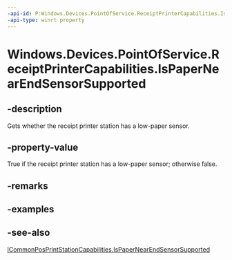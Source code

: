 ```yaml
---
-api-id: P:Windows.Devices.PointOfService.ReceiptPrinterCapabilities.IsPaperNearEndSensorSupported
-api-type: winrt property
---
```


<!-- Property syntax
public bool IsPaperNearEndSensorSupported { get; }
-->

# Windows.Devices.PointOfService.ReceiptPrinterCapabilities.IsPaperNearEndSensorSupported

## -description
Gets whether the receipt printer station has a low-paper sensor.

## -property-value
True if the receipt printer station has a low-paper sensor; otherwise false.

## -remarks

## -examples

## -see-also
[ICommonPosPrintStationCapabilities.IsPaperNearEndSensorSupported](icommonposprintstationcapabilities_ispapernearendsensorsupported.md)